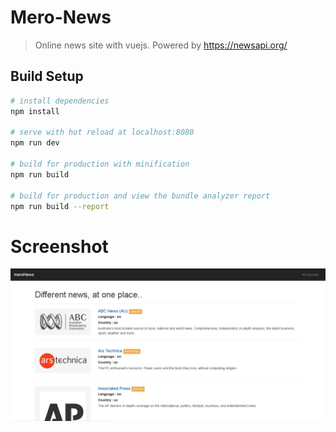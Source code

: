 # Mero-News

> Online news site with vuejs. Powered by https://newsapi.org/


## Build Setup

``` bash
# install dependencies
npm install

# serve with hot reload at localhost:8080
npm run dev

# build for production with minification
npm run build

# build for production and view the bundle analyzer report
npm run build --report
```

# Screenshot
![Alt text](/s1.PNG)

